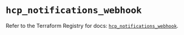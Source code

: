# `hcp_notifications_webhook`

Refer to the Terraform Registry for docs: [`hcp_notifications_webhook`](https://registry.terraform.io/providers/hashicorp/hcp/0.90.0/docs/resources/notifications_webhook).
